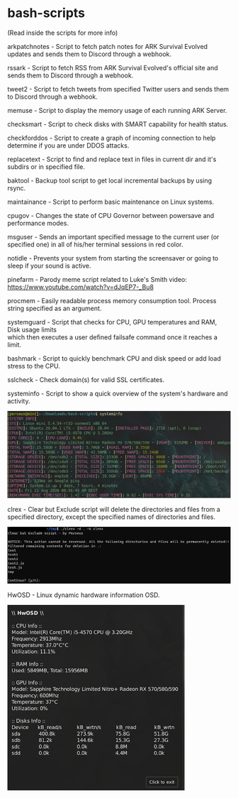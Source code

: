 # bash-scripts

(Read inside the scripts for more info)

arkpatchnotes - Script to fetch patch notes for ARK Survival Evolved updates and sends them to Discord through a webhook.

rssark - Script to fetch RSS from ARK Survival Evolved's official site and sends them to Discord through a webhook.

tweet2 - Script to fetch tweets from specified Twitter users and sends them to Discord through a webhook.

memuse - Script to display the memory usage of each running ARK Server.

checksmart - Script to check disks with SMART capability for health status.

checkforddos - Script to create a graph of incoming connection to help determine if you are under DDOS attacks.

replacetext - Script to find and replace text in files in current dir and it's subdirs or in specified file.

baktool - Backup tool script to get local incremental backups by using rsync.

maintainance - Script to perform basic maintenance on Linux systems.

cpugov - Changes the state of CPU Governor between powersave and performance modes.

msguser - Sends an important specified message to the current user (or specified one) in all of his/her terminal sessions in red color.

notidle - Prevents your system from starting the screensaver or going to sleep if your sound is active.

pinefarm - Parody meme script related to Luke's Smith video: https://www.youtube.com/watch?v=dJqEP7-_Bu8

procmem - Easily readable process memory consumption tool. Process string specified as an argument.

systemguard - Script that checks for CPU, GPU temperatures and RAM, Disk usage limits  
 which then executes a user defined failsafe command once it reaches a limit.

bashmark - Script to quickly benchmark CPU and disk speed or add load stress to the CPU.  

sslcheck - Check domain(s) for valid SSL certificates.

systeminfo - Script to show a quick overview of the system's hardware and activity.

![systeminfo Screenshot](https://github.com/PerseusArkouda/bash-scripts/blob/master/systeminfo-Screenshot.jpg?raw=true)

clrex - Clear but Exclude script will delete the directories and files from a specified directory, except the specified names of directories and files.

![systeminfo Screenshot](https://github.com/PerseusArkouda/bash-scripts/blob/master/clrex-Screenshot.png?raw=true)

HwOSD - Linux dynamic hardware information OSD.

![HwOSD Screenshot](https://github.com/PerseusArkouda/bash-scripts/blob/master/HwOSD-Screenshot.jpg?raw=true)
